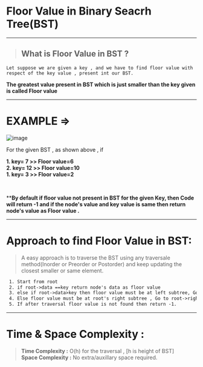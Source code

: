 # Floor Value in Binary Seacrh Tree(BST)
___

> ## What is Floor Value in BST ?
```
Let suppose we are given a key , and we have to find floor value with respect of the key value , present int our BST.
```
**The greatest value present in BST which is just smaller than the key given is called Floor value**

___

# EXAMPLE =>
![image](https://user-images.githubusercontent.com/77873383/159840232-4f926f98-2c2e-4051-a01c-4cea440ff06c.png)


For the given BST , as shown above , if <br>

**1. key= 7 >> Floor value=6** <br>
**2. key= 12 >> Floor value=10**<br>
**1. key= 3 >> Floor value=2**

<br>

****By default if floor value not present in BST for the given Key, then Code will return -1 and if the node's value and key value is same then return node's value as Floor value .**

---

# Approach to find Floor Value in BST:
> A easy approach is to traverse the BST using any traversale method(Inorder or Preorder or Postorder) and keep updating  the closest smaller or same element.

 

```txt
 1. Start from root
 2. if root->data ==key return node's data as floor value
 3. else if root->data>key then floor value must be at left subtree, Go to root->left
 4. Else floor value must be at root's right subtree , Go to root->right
 5. If after traversal floor value is not found then return -1. 
```
---

# Time & Space Complexity :
> **Time Complexity :** O(h) for the traversal ,  [h is height of BST]<br>
**Space Complexity :** No extra/auxillary space required.


